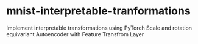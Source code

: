 # mnist-interpretable-tranformations
Implement interpretable transformations using PyTorch
Scale and rotation equivariant Autoencoder with Feature Transfrom Layer
